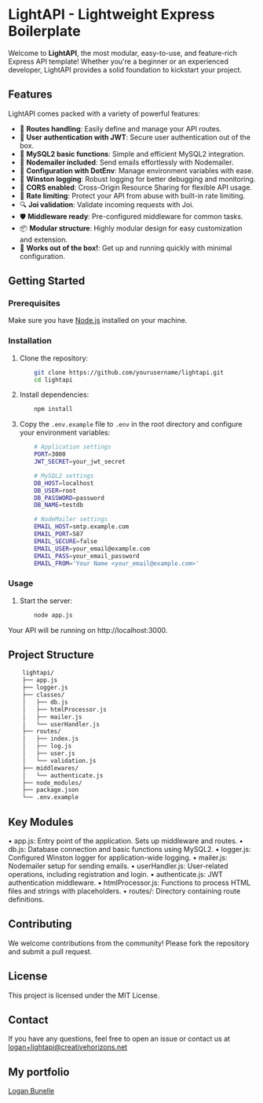 # LightAPI - Lightweight Express Boilerplate

Welcome to **LightAPI**, the most modular, easy-to-use, and feature-rich Express API template! Whether you're a beginner or an experienced developer, LightAPI provides a solid foundation to kickstart your project.

## Features

LightAPI comes packed with a variety of powerful features:

- 🔄 **Routes handling**: Easily define and manage your API routes.
- 🔐 **User authentication with JWT**: Secure user authentication out of the box.
- 💾 **MySQL2 basic functions**: Simple and efficient MySQL2 integration.
- 📧 **Nodemailer included**: Send emails effortlessly with Nodemailer.
- 🔧 **Configuration with DotEnv**: Manage environment variables with ease.
- 📝 **Winston logging**: Robust logging for better debugging and monitoring.
- 📡 **CORS enabled**: Cross-Origin Resource Sharing for flexible API usage.
- 🚫 **Rate limiting**: Protect your API from abuse with built-in rate limiting.
- 🔍 **Joi validation**: Validate incoming requests with Joi.
- 🛡️ **Middleware ready**: Pre-configured middleware for common tasks.
- 📦 **Modular structure**: Highly modular design for easy customization and extension.
- 🚀 **Works out of the box!**: Get up and running quickly with minimal configuration.

## Getting Started

### Prerequisites

Make sure you have [Node.js](https://nodejs.org/) installed on your machine.

### Installation

1. Clone the repository:
    ```sh
        git clone https://github.com/yourusername/lightapi.git
        cd lightapi
    ```

2. Install dependencies:
    ```sh
        npm install
    ```

3. Copy the `.env.example` file to `.env` in the root directory and configure your environment variables:
    ```bash
        # Application settings
        PORT=3000
        JWT_SECRET=your_jwt_secret

        # MySQL2 settings
        DB_HOST=localhost
        DB_USER=root
        DB_PASSWORD=password
        DB_NAME=testdb

        # NodeMailer settings
        EMAIL_HOST=smtp.example.com
        EMAIL_PORT=587
        EMAIL_SECURE=false
        EMAIL_USER=your_email@example.com
        EMAIL_PASS=your_email_password
        EMAIL_FROM='Your Name <your_email@example.com>'
    ```

### Usage

1. Start the server:
    ```sh
        node app.js
    ```

Your API will be running on http://localhost:3000.

## Project Structure

```bash
    lightapi/
    ├── app.js
    ├── logger.js
    ├── classes/
    │   ├── db.js
    │   ├── htmlProcessor.js
    │   ├── mailer.js
    │   └── userHandler.js
    ├── routes/
    │   ├── index.js
    │   ├── log.js
    │   ├── user.js
    │   └── validation.js
    ├── middlewares/
    │   └── authenticate.js
    ├── node_modules/
    ├── package.json
    └── .env.example
```

## Key Modules

• app.js: Entry point of the application. Sets up middleware and routes.
• db.js: Database connection and basic functions using MySQL2.
• logger.js: Configured Winston logger for application-wide logging.
• mailer.js: Nodemailer setup for sending emails.
• userHandler.js: User-related operations, including registration and login.
• authenticate.js: JWT authentication middleware.
• htmlProcessor.js: Functions to process HTML files and strings with placeholders.
• routes/: Directory containing route definitions.

## Contributing
We welcome contributions from the community! Please fork the repository and submit a pull request.

## License
This project is licensed under the MIT License.

## Contact
If you have any questions, feel free to open an issue or contact us at logan+lightapi@creativehorizons.net

## My portfolio

[Logan Bunelle](https://loganbunelle.com/)
